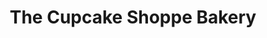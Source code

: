 ---
title: "The Cupcake Shoppe Bakery"
url: /raleigh/the-cupcake-shoppe-bakery/
shop: Konditorei
---
